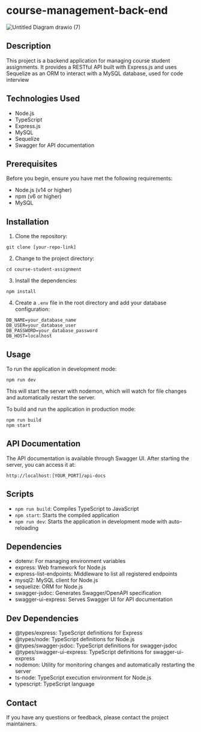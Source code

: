 # course-management-back-end

![Untitled Diagram drawio (7)](https://github.com/user-attachments/assets/75e2db03-ac35-4339-bdf7-f40a4ced218c)

## Description

This project is a backend application for managing course student assignments. It provides a RESTful API built with Express.js and uses Sequelize as an ORM to interact with a MySQL database, used for code interview

## Technologies Used

- Node.js
- TypeScript
- Express.js
- MySQL
- Sequelize
- Swagger for API documentation

## Prerequisites

Before you begin, ensure you have met the following requirements:

- Node.js (v14 or higher)
- npm (v6 or higher)
- MySQL

## Installation

1. Clone the repository:

```
git clone [your-repo-link]
```

2. Change to the project directory:

```
cd course-student-assignment
```

3. Install the dependencies:

```
npm install
```

4. Create a `.env` file in the root directory and add your database configuration:

```
DB_NAME=your_database_name
DB_USER=your_database_user
DB_PASSWORD=your_database_password
DB_HOST=localhost
```

## Usage

To run the application in development mode:

```
npm run dev
```

This will start the server with nodemon, which will watch for file changes and automatically restart the server.

To build and run the application in production mode:

```
npm run build
npm start
```

## API Documentation

The API documentation is available through Swagger UI. After starting the server, you can access it at:

```
http://localhost:[YOUR_PORT]/api-docs
```

## Scripts

- `npm run build`: Compiles TypeScript to JavaScript
- `npm start`: Starts the compiled application
- `npm run dev`: Starts the application in development mode with auto-reloading

## Dependencies

- dotenv: For managing environment variables
- express: Web framework for Node.js
- express-list-endpoints: Middleware to list all registered endpoints
- mysql2: MySQL client for Node.js
- sequelize: ORM for Node.js
- swagger-jsdoc: Generates Swagger/OpenAPI specification
- swagger-ui-express: Serves Swagger UI for API documentation

## Dev Dependencies

- @types/express: TypeScript definitions for Express
- @types/node: TypeScript definitions for Node.js
- @types/swagger-jsdoc: TypeScript definitions for swagger-jsdoc
- @types/swagger-ui-express: TypeScript definitions for swagger-ui-express
- nodemon: Utility for monitoring changes and automatically restarting the server
- ts-node: TypeScript execution environment for Node.js
- typescript: TypeScript language


## Contact

If you have any questions or feedback, please contact the project maintainers.
